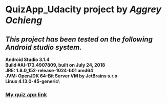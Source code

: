 # **QuizApp_Udacity** project by ***Aggrey Ochieng***

## *This project has been tested on the following Android studio system.*

**Android Studio 3.1.4**\
**Build #AI-173.4907809, built on July 24, 2018**\
**JRE: 1.8.0_152-release-1024-b01 amd64**\
**JVM: OpenJDK 64-Bit Server VM by JetBrains s.r.o**\
**Linux 4.13.0-45-generic**\

### [My quiz app link](https://drive.google.com/open?id=16k0G5OnkgvI_lBSSY8E3VB8Ph4EFZ8Tm)
